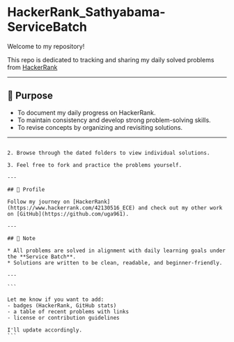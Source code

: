 
# HackerRank_Sathyabama-ServiceBatch

Welcome to my repository!

This repo is dedicated to tracking and sharing my daily solved problems from [HackerRank](https://www.hackerrank.com/contests/sathyabama-service-base-1749457849/challenges) 

---

## 📌 Purpose

- To document my daily progress on HackerRank.
- To maintain consistency and develop strong problem-solving skills.
- To revise concepts by organizing and revisiting solutions.

---

````

2. Browse through the dated folders to view individual solutions.

3. Feel free to fork and practice the problems yourself.

---

## 🔗 Profile

Follow my journey on [HackerRank](https://www.hackerrank.com/42130516_ECE) and check out my other work on [GitHub](https://github.com/uga961).

---

## 📝 Note

* All problems are solved in alignment with daily learning goals under the **Service Batch**.
* Solutions are written to be clean, readable, and beginner-friendly.

---

```

Let me know if you want to add:
- badges (HackerRank, GitHub stats)
- a table of recent problems with links
- license or contribution guidelines

I'll update accordingly.
```
